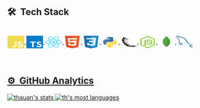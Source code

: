 ## 🛠 &nbsp;Tech Stack
<div align="center">
  <a href="https://github.com/Thauan-th">
 </div>
<div style="display: inline_block"><br>
  <img align="center" alt="th-Js" height="30" width="40" src="https://raw.githubusercontent.com/devicons/devicon/master/icons/javascript/javascript-plain.svg">
  <img align="center" alt="th-Ts" height="30" width="40" src="https://raw.githubusercontent.com/devicons/devicon/master/icons/typescript/typescript-plain.svg">
  <img align="center" alt="th-React" height="30" width="40" src="https://raw.githubusercontent.com/devicons/devicon/master/icons/react/react-original.svg">
  <img align="center" alt="th-HTML" height="30" width="40" src="https://raw.githubusercontent.com/devicons/devicon/master/icons/html5/html5-original.svg">
  <img align="center" alt="th-CSS" height="30" width="40" src="https://raw.githubusercontent.com/devicons/devicon/master/icons/css3/css3-original.svg">
  <img align="center" alt="th-Python" height="30" width="40" src="https://raw.githubusercontent.com/devicons/devicon/master/icons/python/python-original.svg">
  <img align="center" alt="th-Python" height="30" width="40" src="https://raw.githubusercontent.com/devicons/devicon/master/icons/flask/flask-original.svg">
  <img align="center"  height="30"  width="40" src="https://raw.githubusercontent.com/devicons/devicon/master/icons/nodejs/nodejs-original.svg" alt="Node"/>
  <img align="center"  height="30" width="40"  src="https://raw.githubusercontent.com/devicons/devicon/master/icons/mongodb/mongodb-original.svg" alt="MongoDB"/>
  <img align="center" height="30" width="40" src="https://raw.githubusercontent.com/devicons/devicon/master/icons/mysql/mysql-original.svg" alt="Mysql"/>
</div>
<br><br>

## ⚙️ &nbsp;GitHub Analytics

<p align="left">
<img width="530em" src="https://github-readme-stats.vercel.app/api?username=Thauan-th&show_icons=true&theme=vision-friendly-dark" alt="thauan's stats"/>
<img width="530em" src="https://github-readme-stats.vercel.app/api/top-langs/?username=Thauan-th&layout=compact&theme=vision-friendly-dark" alt="th's most languages"/>
</p>

<br><br>
